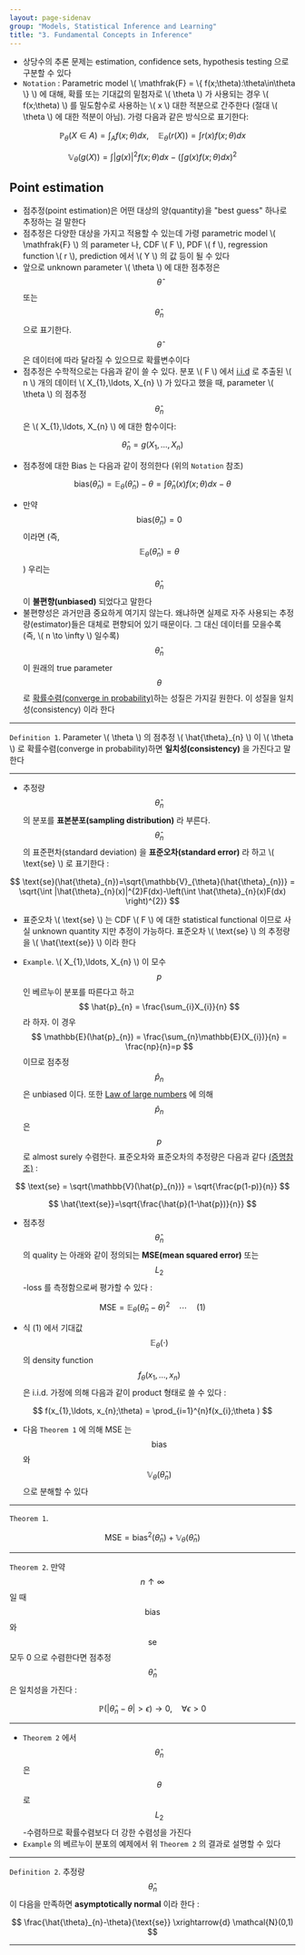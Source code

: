 ```yaml
---
layout: page-sidenav
group: "Models, Statistical Inference and Learning"
title: "3. Fundamental Concepts in Inference"
---
```


- 상당수의 추론 문제는 estimation, confidence sets, hypothesis testing 으로 구분할 수 있다
- `Notation` : Parametric model \\( \mathfrak{F} = \\{ f(x;\theta):\theta\in\theta \\} \\) 에 대해, 확률 또는 기대값의 밑첨자로 \\( \theta \\) 가 사용되는 경우 \\( f(x;\theta) \\) 를 밀도함수로 사용하는 \\( x \\) 대한 적분으로 간주한다 (절대 \\( \theta \\) 에 대한 적분이 아님). 가령 다음과 같은 방식으로 표기한다:

$$
\mathbb{P}_{\theta}(X\in A) = \int_{A} f(x;\theta)dx,\quad \mathbb{E}_{\theta}(r(X)) = \int r(x)f(x;\theta)dx
$$

$$
\mathbb{V}_{\theta}(g(X)) = \int |g(x)|^{2} f(x;\theta)dx-\left(\int g(x)f(x;\theta)dx \right)^{2}
$$

## Point estimation

- 점추정(point estimation)은 어떤 대상의 양(quantity)을 "best guess" 하나로 추정하는 걸 말한다
- 점추정은 다양한 대상을 가지고 적용할 수 있는데 가령 parametric model \\( \mathfrak{F} \\) 의 parameter 나, CDF \\( F \\), PDF \\( f \\), regression function \\( r \\), prediction 에서 \\( Y \\) 의 값 등이 될 수 있다
- 앞으로 unknown parameter \\( \theta \\) 에 대한 점추정은 $$ \hat{\theta} $$ 또는 $$ \hat{\theta}_{n} $$ 으로 표기한다. $$ \hat{\theta} $$ 은 데이터에 따라 달라질 수 있으므로 확률변수이다
- 점추정은 수학적으로는 다음과 같이 쓸 수 있다. 분포 \\( F \\) 에서 [i.i.d](https://en.wikipedia.org/wiki/Independent_and_identically_distributed_random_variables) 로 추출된 \\( n \\) 개의 데이터 \\( X_{1},\ldots, X_{n} \\) 가 있다고 했을 때, parameter \\( \theta \\) 의 점추정 $$ \hat{\theta}_{n} $$ 은 \\( X_{1},\ldots, X_{n} \\) 에 대한 함수이다:

$$
\hat{\theta}_{n} = g(X_{1},\ldots, X_{n})
$$

- 점추정에 대한 Bias 는 다음과 같이 정의한다 (위의 `Notation` 참조)

$$
\text{bias}(\hat{\theta}_{n})=\mathbb{E}_{\theta}(\hat{\theta}_{n})-\theta = \int \hat{\theta}_{n}(x) f(x;\theta)dx-\theta
$$

- 만약 $$ \text{bias}(\hat{\theta}_{n}) = 0 $$ 이라면 (즉, $$ \mathbb{E}_{\theta}(\hat{\theta}_{n}) = \theta $$ ) 우리는 $$ \hat{\theta}_{n} $$ 이 **불편향(unbiased)** 되었다고 말한다
- 불편향성은 과거만큼 중요하게 여기지 않는다. 왜냐하면 실제로 자주 사용되는 추정량(estimator)들은 대체로 편향되어 있기 때문이다. 그 대신 데이터를 모을수록 (즉, \\( n \to \infty \\) 일수록) $$ \hat{\theta}_{n} $$ 이 원래의 true parameter $$ \theta $$ 로 [확률수렴(converge in probability)](https://en.wikipedia.org/wiki/Convergence_of_random_variables#Convergence_in_probability)하는 성질은 가지길 원한다. 이 성질을 일치성(consistency) 이라 한다

---

`Definition 1`. Parameter \\( \theta \\) 의 점추정 \\( \hat{\theta}_{n} \\) 이 \\( \theta \\) 로 확률수렴(converge in probability)하면 **일치성(consistency)** 을 가진다고 말한다

---

- 추정량 $$ \hat{\theta}_{n} $$ 의 분포를 **표본분포(sampling distribution)** 라 부른다. $$ \hat{\theta}_{n} $$ 의 표준편차(standard deviation) 을 **표준오차(standard error)** 라 하고 \\( \text{se} \\) 로 표기한다 :

$$
\text{se}(\hat{\theta}_{n})=\sqrt{\mathbb{V}_{\theta}(\hat{\theta}_{n})} = \sqrt{\int |\hat{\theta}_{n}(x)|^{2}F(dx)-\left(\int \hat{\theta}_{n}(x)F(dx) \right)^{2}}
$$

- 표준오차 \\( \text{se} \\) 는 CDF \\( F \\) 에 대한 statistical functional 이므로 사실 unknown quantity 지만 추정이 가능하다. 표준오차 \\( \text{se} \\) 의 추정량을 \\( \hat{\text{se}} \\) 이라 한다

- `Example`. \\( X_{1},\ldots, X_{n} \\) 이 모수 $$ p $$ 인 베르누이 분포를 따른다고 하고 $$ \hat{p}_{n} = \frac{\sum_{i}X_{i}}{n} $$ 라 하자. 이 경우 $$ \mathbb{E}(\hat{p}_{n}) = \frac{\sum_{n}\mathbb{E}(X_{i})}{n} = \frac{np}{n}=p $$ 이므로 점추정 $$ \hat{p}_{n} $$ 은 unbiased 이다. 또한 [Law of large numbers](https://en.wikipedia.org/wiki/Law_of_large_numbers#Strong_law) 에 의해 $$ \hat{p}_{n} $$ 은 $$ p $$ 로 almost surely 수렴한다. 표준오차와 표준오차의 추정량은 다음과 같다 [(증명참조)](https://sungbinlim.github.io/sl/proof/aos2/010301.pdf) :

$$
\text{se} = \sqrt{\mathbb{V}(\hat{p}_{n})} = \sqrt{\frac{p(1-p)}{n}}
$$

$$
\hat{\text{se}}=\sqrt{\frac{\hat{p}(1-\hat{p})}{n}}
$$

- 점추정 $$ \hat{\theta}_{n} $$ 의 quality 는 아래와 같이 정의되는 **MSE(mean squared error)** 또는 $$ L_{2} $$-loss 를 측정함으로써 평가할 수 있다 :

$$
\text{MSE} = \mathbb{E}_{\theta}(\hat{\theta}_{n}-\theta)^{2}\quad \cdots \quad (1)
$$

- 식 (1) 에서 기대값 $$ \mathbb{E}_{\theta}(\cdot) $$ 의 density function $$ f_{\theta}(x_{1},\ldots, x_{n}) $$ 은 i.i.d. 가정에 의해 다음과 같이 product 형태로 쓸 수 있다 :

$$ 
f(x_{1},\ldots, x_{n};\theta) = \prod_{i=1}^{n}f(x_{i};\theta )
$$

- 다음 `Theorem 1` 에 의해 MSE 는 $$ \text{bias} $$ 와 $$ \mathbb{V}_{\theta}(\hat{\theta}_{n}) $$ 으로 분해할 수 있다

---

`Theorem 1`. 

$$
\text{MSE} = \text{bias}^{2}(\hat{\theta}_{n}) + \mathbb{V}_{\theta}(\hat{\theta}_{n})
$$

---

`Theorem 2`. 만약 $$ n\uparrow\infty $$ 일 때 $$ \text{bias} $$ 와 $$ \text{se} $$ 모두 0 으로 수렴한다면 점추정 $$ \hat{\theta}_{n} $$ 은 일치성을 가진다 :

$$
\mathbb{P}(|\hat{\theta}_{n}-\theta|>\epsilon)\to 0,\quad \forall\epsilon > 0
$$

---
 
- `Theorem 2` 에서 $$ \hat{\theta}_{n} $$ 은 $$ \theta $$ 로 $$ L_{2} $$-수렴하므로 확률수렴보다 더 강한 수렴성을 가진다
- `Example` 의 베르누이 분포의 예제에서 위 `Theorem 2` 의 결과로 설명할 수 있다

---

`Definition 2`. 추정량 $$ \hat{\theta}_{n} $$ 이 다음을 만족하면 **asymptotically normal** 이라 한다 :

$$
\frac{\hat{\theta}_{n}-\theta}{\text{se}} \xrightarrow{d} \mathcal{N}(0,1)
$$


---